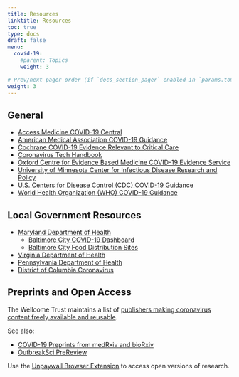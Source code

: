 ```yaml
---
title: Resources
linktitle: Resources
toc: true
type: docs
draft: false
menu:
  covid-19:
    #parent: Topics
    weight: 3

# Prev/next pager order (if `docs_section_pager` enabled in `params.toml`)
weight: 3
---
```


## General
* [Access Medicine COVID-19 Central](https://www.accessmedicinenetwork.com/channels/2610)
* [American Medical Association COVID-19 Guidance](https://www.ama-assn.org/delivering-care/public-health/covid-19-2019-novel-coronavirus-resource-center-physicians)
* [Cochrane COVID-19 Evidence Relevant to Critical Care](https://www.cochranelibrary.com/collections/doi/SC000039/full)
* [Coronavirus Tech Handbook](https://coronavirustechhandbook.com/)
* [Oxford Centre for Evidence Based Medicine COVID-19 Evidence Service](https://www.cebm.net/oxford-covid-19/)
* [University of Minnesota Center for Infectious Disease Research and Policy](http://www.cidrap.umn.edu/)
* [U.S. Centers for Disease Control (CDC) COVID-19 Guidance](https://www.cdc.gov/coronavirus/2019-ncov/index.html)
* [World Health Organization (WHO) COVID-19 Guidance](https://www.who.int/emergencies/diseases/novel-coronavirus-2019)



## Local Government Resources

* [Maryland Department of Health](https://coronavirus.maryland.gov/)
  * [Baltimore City COVID-19 Dashboard](https://coronavirus.baltimorecity.gov/)
  * [Baltimore City Food Distribution Sites](https://baltimore.maps.arcgis.com/apps/Nearby/index.html?appid=32ce54bc99e746f5bc4c386208cee3e7)
* [Virginia Department of Health](http://www.vdh.virginia.gov/surveillance-and-investigation/novel-coronavirus/)
* [Pennsylvania Department of Health](https://www.health.pa.gov/topics/disease/Pages/Coronavirus.aspx)
* [District of Columbia Coronavirus](https://coronavirus.dc.gov/)

## Preprints and Open Access

The Wellcome Trust maintains a list of [publishers making coronavirus content freely available and reusable](https://wellcome.ac.uk/press-release/publishers-make-coronavirus-covid-19-content-freely-available-and-reusable).

See also:

* [COVID-19 Preprints from medRxiv and bioRxiv](http://connect.medrxiv.org/relate/content/181)
* [OutbreakSci PreReview](https://outbreaksci.prereview.org/)

Use the [Unpaywall Browser Extension](https://unpaywall.org/products/extension) to access open versions of research.

